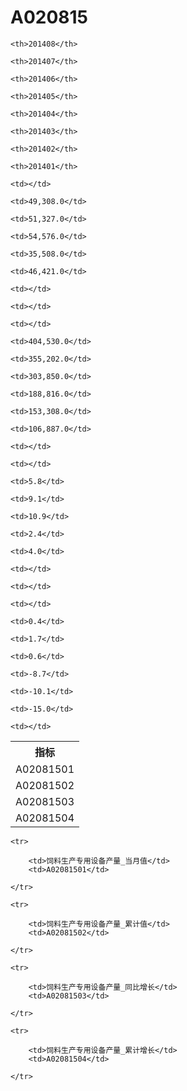 A020815
======


<table>

<tr>
    <th>指标</th>
    
    <th>201408</th>
    
    <th>201407</th>
    
    <th>201406</th>
    
    <th>201405</th>
    
    <th>201404</th>
    
    <th>201403</th>
    
    <th>201402</th>
    
    <th>201401</th>
    
</tr>


<tr>
    <td>A02081501</td>
    
    <td></td>
    
    <td>49,308.0</td>
    
    <td>51,327.0</td>
    
    <td>54,576.0</td>
    
    <td>35,508.0</td>
    
    <td>46,421.0</td>
    
    <td></td>
    
    <td></td>
    

</tr>

<tr>
    <td>A02081502</td>
    
    <td></td>
    
    <td>404,530.0</td>
    
    <td>355,202.0</td>
    
    <td>303,850.0</td>
    
    <td>188,816.0</td>
    
    <td>153,308.0</td>
    
    <td>106,887.0</td>
    
    <td></td>
    

</tr>

<tr>
    <td>A02081503</td>
    
    <td></td>
    
    <td>5.8</td>
    
    <td>9.1</td>
    
    <td>10.9</td>
    
    <td>2.4</td>
    
    <td>4.0</td>
    
    <td></td>
    
    <td></td>
    

</tr>

<tr>
    <td>A02081504</td>
    
    <td></td>
    
    <td>0.4</td>
    
    <td>1.7</td>
    
    <td>0.6</td>
    
    <td>-8.7</td>
    
    <td>-10.1</td>
    
    <td>-15.0</td>
    
    <td></td>
    

</tr>


</table>

<table>
    
    <tr>

        <td>饲料生产专用设备产量_当月值</td>
        <td>A02081501</td>

    </tr>
    
    <tr>

        <td>饲料生产专用设备产量_累计值</td>
        <td>A02081502</td>

    </tr>
    
    <tr>

        <td>饲料生产专用设备产量_同比增长</td>
        <td>A02081503</td>

    </tr>
    
    <tr>

        <td>饲料生产专用设备产量_累计增长</td>
        <td>A02081504</td>

    </tr>
    
</table>